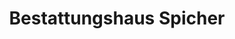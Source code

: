 ---
title: "Bestattungshaus Spicher"
url: /wipperfuerth/bestattungshaus-spicher/
shop: Bestattungen
---